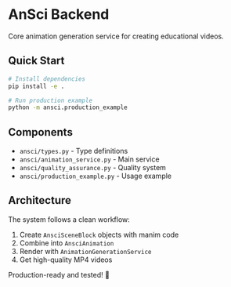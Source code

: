 # AnSci Backend

Core animation generation service for creating educational videos.

## Quick Start

```bash
# Install dependencies
pip install -e .

# Run production example
python -m ansci.production_example
```

## Components

- `ansci/types.py` - Type definitions
- `ansci/animation_service.py` - Main service
- `ansci/quality_assurance.py` - Quality system
- `ansci/production_example.py` - Usage example

## Architecture

The system follows a clean workflow:
1. Create `AnsciSceneBlock` objects with manim code
2. Combine into `AnsciAnimation`
3. Render with `AnimationGenerationService`
4. Get high-quality MP4 videos

Production-ready and tested! 🚀
